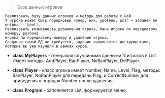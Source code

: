 ﻿> База данных игроков

    Реализовать базу данных игроков и методы для работы с ней.
    У игрока может быть порядковый номер, ник, уровень, флаг – забанен ли он(флаг - bool).
    Реализовать возможность добавления игрока, бана игрока по порядковому номеру, разбана
    игрока по порядковому номеру и удаление игрока.
    Создание самой БД не требуется, задание выполняется инструментами,
    которые вы уже изучили в рамках курса.

* **class MyPlayers** - генерация случайными данными N игроков в List<Player>
Имеет методы: AddPlayer, BanPlayer, NoBanPlayer, DelPlayer

* **class Player** - класс игрока имеет Number, Name, Level, Flag, методы: 
BanPlayer, NoBanPlayer для передачи Flag, и CorrectNumber для приведения
в порядок Number после удаления.

* **class Program** - заполняется List<Player>, формируется меню.



